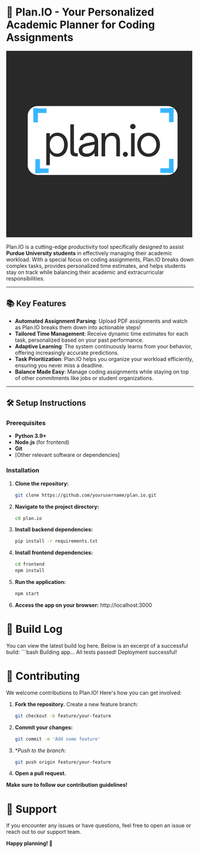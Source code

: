 # 🚀 Plan.IO - Your Personalized Academic Planner for Coding Assignments

![Plan.IO Banner](assets\logo_banner2.png)

Plan.IO is a cutting-edge productivity tool specifically designed to assist **Purdue University students** in effectively managing their academic workload. With a special focus on coding assignments, Plan.IO breaks down complex tasks, provides personalized time estimates, and helps students stay on track while balancing their academic and extracurricular responsibilities.

---

## 📚 Key Features

- **Automated Assignment Parsing**: Upload PDF assignments and watch as Plan.IO breaks them down into actionable steps!
- **Tailored Time Management**: Receive dynamic time estimates for each task, personalized based on your past performance.
- **Adaptive Learning**: The system continuously learns from your behavior, offering increasingly accurate predictions.
- **Task Prioritization**: Plan.IO helps you organize your workload efficiently, ensuring you never miss a deadline.
- **Balance Made Easy**: Manage coding assignments while staying on top of other commitments like jobs or student organizations.

---

## 🛠️ Setup Instructions

### Prerequisites
- **Python 3.9+**
- **Node.js** (for frontend)
- **Git**
- [Other relevant software or dependencies]

### Installation

1. **Clone the repository:**
   ```bash
   git clone https://github.com/yourusername/plan.io.git

2. **Navigate to the project directory:**
   ```bash
   cd plan.io

3. **Install backend dependencies:**
   ```bash
   pip install -r requirements.txt

4. **Install frontend dependencies:**
   ```bash
   cd frontend
   npm install

5. **Run the application:**
    ```bash
    npm start

6. **Access the app on your browser:** http://localhost:3000

# 📝 Build Log
You can view the latest build log here. Below is an excerpt of a successful build:
    ```bash
    Building app...
    All tests passed!
    Deployment successful!

# 🌟 Contributing
We welcome contributions to Plan.IO! Here's how you can get involved:

1. **Fork the repository.**
    Create a new feature branch:
    ```bash
    git checkout -b feature/your-feature
2. **Commit your changes:**
    ```bash
    git commit -m 'Add some feature'
3. **Push to the branch:*
    ```bash
    git push origin feature/your-feature
4. **Open a pull request.**

**Make sure to follow our contribution guidelines!**

# 🚨 Support
If you encounter any issues or have questions, feel free to open an issue or reach out to our support team.

**Happy planning! 🎉**
